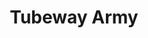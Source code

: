 ---
title: "Tubeway Army"
summary: "Fronted by , with Jess Lidyard and Paul Gardiner , founded in 1977. After releasing the albums “Tubeway Army,” and “Replicas,” Numan decided to release records under his own name, but with the same musicians. To this day, Tubeway Army and Gary Numan have been a great inspiration to a lot of current electro and techno artists. Discogs attributes 3 albums, 12 compilations and 15 singles/EPs as releases by Tubeway Army since the band formed in 1977. In terms of the three albums, , \",\" and \",\" , two have appeared in the \"UK Top 40’,\" music charts. With \"Replicas,\" entering the UK Charts in June 1979, reaching the \"Top 10,\" and eventually the ‘No.1’ position after seven weeks. The album stayed at No.1 for only one week but it did appear in the Top 10 for 9 weeks and within the Top 40 for twenty-one weeks. Overall, Replicas has spent 31 weeks on the UK album charts. The self-entitled album, \"Tubeway Army,\" spent 7 weeks within the UK Charts’ Top 40. Achieving its highest position of No.14, four weeks after entering the charts in August 1979. The album \"For Future Reference,\" commonly attributed with the band ‘’, didn't chart at all. Tubeway Army has had limited chart success with their 15 single/EP releases. Whilst five have appeared in the UK Charts, only one has had a significant showing. To many, the anthem of ‘The Futurist’ movement, and possibly the most successful forerunner of that era/genre of music, the only single/EP by ‘Tubeway Army’ to reach the No.1 spot is \",\" . This single entered the UK Charts in May 1979 and in its seventh week it hit the No.1 spot. \"Are ‘Friends’ Electric?,\" remained at the coveted No.1 position for a further 3 weeks and eventually spending 8 weeks in the Top 10 and 12 weeks within the Top 40 singles chart. Overall, this record was present in the UK Charts for 16 consecutive weeks up until 01/09/1979. The four other singles/EPs, whilst accredited to Tubeway Army on the official UK Charts, were released jointly as ‘Gary Numan and the Tubeway Army’ . \",\" and \",\" are the only two compilations, accredited to ‘Tubeway Army’ by the UK Charts, to achieve chart success. Whilst only appearing in the UK Charts for seven weeks combined, both did achieve peak positions in the UK ‘Top 30, singles chart. \",\" and \",\" whilst categorized as compilations in Discogs, they briefly appeared in the singles chart in March 1985 for four weeks but remained in the lower part of the charts. )."
slug: "tubeway-army"
image: "tubeway-army.jpg"
apple_music_artist_url: "https://music.apple.com/gb/artist/tubeway-army/3028129"
wikipedia_url: "https://en.wikipedia.org/wiki/Tubeway_Army"
---